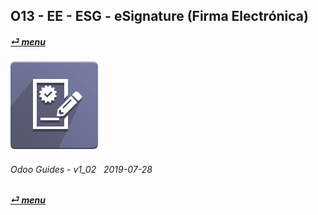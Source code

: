 ## O13 - EE - ESG - eSignature (Firma Electrónica)
#### [_&#x23CE; menu_](/en-uk/o13/ee/en-uk-o13-ee-guides-menu.md)  
### ![esg](/doc/img/website_sign.png) 
	
###### Odoo Guides - v1_02 &nbsp; 2019-07-28  
**[_&#x23CE; menu_](/en-uk/o13/ee/en-uk-o13-ee-guides-menu.md)**  
